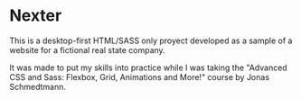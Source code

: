 # Nexter

This is a desktop-first HTML/SASS only proyect developed as a sample of a website for a fictional real state company.

It was made to put my skills into practice while I was taking the "Advanced CSS and Sass: Flexbox, Grid, Animations and More!" course by Jonas Schmedtmann.
